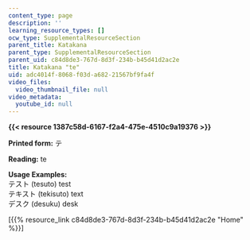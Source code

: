 ```yaml
---
content_type: page
description: ''
learning_resource_types: []
ocw_type: SupplementalResourceSection
parent_title: Katakana
parent_type: SupplementalResourceSection
parent_uid: c84d8de3-767d-8d3f-234b-b45d41d2ac2e
title: Katakana "te"
uid: adc4014f-8068-f03d-a682-21567bf9fa4f
video_files:
  video_thumbnail_file: null
video_metadata:
  youtube_id: null
---
```


**{{< resource 1387c58d-6167-f2a4-475e-4510c9a19376 >}}**

**Printed form:** テ

**Reading:** te

**Usage Examples:**  
テスト (tesuto) test  
テキスト (tekisuto) text  
デスク (desuku) desk

\[{{% resource_link c84d8de3-767d-8d3f-234b-b45d41d2ac2e "Home" %}}\]
